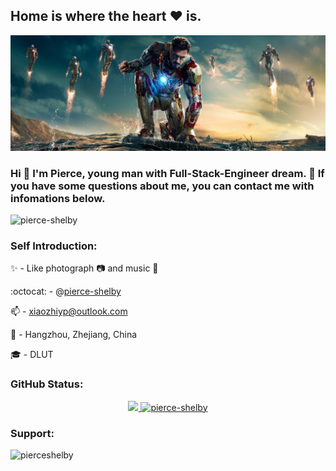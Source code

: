 ## Home is where the heart :heart: is.
<!--this README.md is a Personal Profile which will present at GitHub profile-->
![jpg](/resources/IronMan.jpg)

### Hi :wave: I'm Pierce, young man with **Full-Stack-Engineer** dream. :ghost: If you have some questions about me, you can contact me with infomations below.
<p align="left"> <img src="https://komarev.com/ghpvc/?username=pierce-shelby&label=Profile%20views&color=0e75b6&style=flat" alt="pierce-shelby" /> </p>

<h3 align="left">Self Introduction:</h3>

:sparkles: - Like photograph :camera: and music :musical_note:

:octocat:  - @[pierce-shelby](https://github.com/pierce-shelby)

:mailbox: - xiaozhiyp@outlook.com

:round_pushpin: - Hangzhou, Zhejiang, China

:mortar_board: - DLUT

<h3 align="left">GitHub Status:</h3>
<p align="center">
  <a href="https://github.com/pierce-shelby" rel="nofollow">
    <img width="49%" src="https://github-readme-stats.vercel.app/api?username=pierce-shelby&show_icons=true&theme=dracula" />
  </a>
  <a href="https://github.com/pierce-shelby" rel="nofollow">
    <img width="49%" src="https://github-readme-streak-stats.herokuapp.com/?user=pierce-shelby&theme=dracula" alt="pierce-shelby" />
  </a>
</p>

<h3 align="left">Support:</h3>
<p><a href="https://www.buymeacoffee.com/pierceshelby"> <img align="left" src="https://cdn.buymeacoffee.com/buttons/v2/default-yellow.png" height="50" width="210" alt="pierceshelby" /></a></p><br><br>

